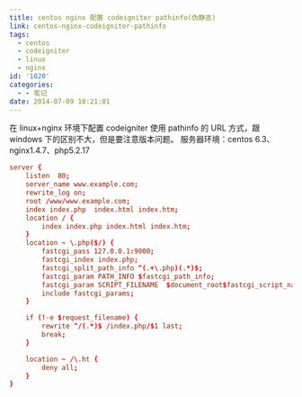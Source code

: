 ```yaml
---
title: centos nginx 配置 codeigniter pathinfo(伪静态)
link: centos-nginx-codeigniter-pathinfo
tags:
  - centos
  - codeigniter
  - linux
  - nginx
id: '1020'
categories:
  - - 笔记
date: 2014-07-09 10:21:01
---
```


在 linux+nginx 环境下配置 codeigniter 使用 pathinfo 的 URL 方式，跟 windows 下的区别不大，但是要注意版本问题。 服务器环境：centos 6.3、nginx1.4.7、php5.2.17

```conf
server {
    listen  80;
    server_name www.example.com;
    rewrite_log on;
    root /www/www.example.com;    
    index index.php  index.html index.htm;        
    location / {
        index index.php index.html index.htm;
    }
    location ~ \.php($/) {
        fastcgi_pass 127.0.0.1:9000;
        fastcgi_index index.php;
        fastcgi_split_path_info ^(.+\.php)(.*)$;
        fastcgi_param PATH_INFO $fastcgi_path_info;
        fastcgi_param SCRIPT_FILENAME  $document_root$fastcgi_script_name;
        include fastcgi_params;
    }

    if (!-e $request_filename) {
        rewrite ^/(.*)$ /index.php/$1 last;
        break;
    }

    location ~ /\.ht {
        deny all;
    }
}
```

